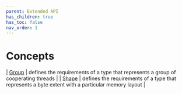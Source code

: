 ```yaml
---
parent: Extended API
has_children: true
has_toc: false
nav_order: 1
---
```


# Concepts

| [Group](./concepts/group.md) | defines the requirements of a type that represents a group of cooperating threads                |
| [Shape](./concepts/shape.md) | defines the requirements of a type that represents a byte extent with a particular memory layout |
